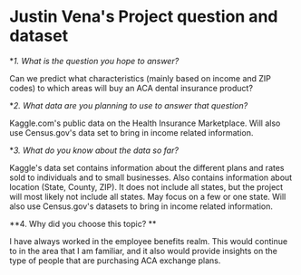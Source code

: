 # Justin Vena's Project question and dataset

**1. What is the question you hope to answer?*

Can we predict what characteristics (mainly based on income and ZIP codes) to which areas will buy an ACA dental insurance product?

**2. What data are you planning to use to answer that question?*

Kaggle.com's public data on the Health Insurance Marketplace. Will also use Census.gov's data set to bring in income related information.

**3. What do you know about the data so far?*

Kaggle's  data set contains information about the different plans and rates sold to individuals and to small businesses. Also contains information about location (State, County, ZIP). It does not include all states, but the project will most likely not include all states. May focus on a few or one state. Will also use Census.gov's datasets to bring in income related information.

**4. Why did you choose this topic? **

I have always worked in the employee benefits realm. This would continue to in the area that I am familiar, and it also would provide insights on the type of people that are purchasing ACA exchange plans. 
